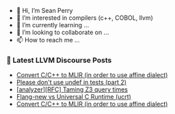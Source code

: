 - 👋 Hi, I’m Sean Perry
- 👀 I’m interested in compilers (c++, COBOL, llvm)
- 🌱 I’m currently learning ...
- 💞️ I’m looking to collaborate on ...
- 📫 How to reach me ...

<!---
s66perry/s66perry is a ✨ special ✨ repository because its `README.md` (this file) appears on your GitHub profile.
You can click the Preview link to take a look at your changes.
--->
### 📕 Latest LLVM Discourse Posts

<!-- DISCOURSE-LLVM:START -->
- [Convert C/C++ to MLIR &lpar;in order to use affine dialect&rpar;](https://discourse.llvm.org/t/convert-c-c-to-mlir-in-order-to-use-affine-dialect/83396#post_2)
- [Please don&#39;t use undef in tests &lpar;part 2&rpar;](https://discourse.llvm.org/t/please-dont-use-undef-in-tests-part-2/83388#post_9)
- [[analyzer][RFC] Taming Z3 query times](https://discourse.llvm.org/t/analyzer-rfc-taming-z3-query-times/79520?page=2#post_23)
- [Flang-new vs Universal C Runtime &lpar;ucrt&rpar;](https://discourse.llvm.org/t/flang-new-vs-universal-c-runtime-ucrt/83293?page=2#post_25)
- [Convert C/C++ to MLIR &lpar;in order to use affine dialect&rpar;](https://discourse.llvm.org/t/convert-c-c-to-mlir-in-order-to-use-affine-dialect/83396#post_1)
<!-- DISCOURSE-LLVM:END -->
